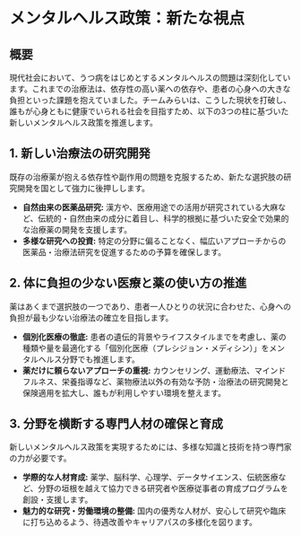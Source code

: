 
# メンタルヘルス政策：新たな視点

## 概要
現代社会において、うつ病をはじめとするメンタルヘルスの問題は深刻化しています。これまでの治療法は、依存性の高い薬への依存や、患者の心身への大きな負担といった課題を抱えていました。チームみらいは、こうした現状を打破し、誰もが心身ともに健康でいられる社会を目指すため、以下の3つの柱に基づいた新しいメンタルヘルス政策を推進します。

## 1. 新しい治療法の研究開発
既存の治療薬が抱える依存性や副作用の問題を克服するため、新たな選択肢の研究開発を国として強力に後押しします。
*   **自然由来の医薬品研究:** 漢方や、医療用途での活用が研究されている大麻など、伝統的・自然由来の成分に着目し、科学的根拠に基づいた安全で効果的な治療薬の開発を支援します。
*   **多様な研究への投資:** 特定の分野に偏ることなく、幅広いアプローチからの医薬品・治療法研究を促進するための予算を確保します。

## 2. 体に負担の少ない医療と薬の使い方の推進
薬はあくまで選択肢の一つであり、患者一人ひとりの状況に合わせた、心身への負担が最も少ない治療法の確立を目指します。
*   **個別化医療の徹底:** 患者の遺伝的背景やライフスタイルまでを考慮し、薬の種類や量を最適化する「個別化医療（プレシジョン・メディシン）」をメンタルヘルス分野でも推進します。
*   **薬だけに頼らないアプローチの重視:** カウンセリング、運動療法、マインドフルネス、栄養指導など、薬物療法以外の有効な予防・治療法の研究開発と保険適用を拡大し、誰もが利用しやすい環境を整えます。

## 3. 分野を横断する専門人材の確保と育成
新しいメンタルヘルス政策を実現するためには、多様な知識と技術を持つ専門家の力が必要です。
*   **学際的な人材育成:** 薬学、脳科学、心理学、データサイエンス、伝統医療など、分野の垣根を越えて協力できる研究者や医療従事者の育成プログラムを創設・支援します。
*   **魅力的な研究・労働環境の整備:** 国内の優秀な人材が、安心して研究や臨床に打ち込めるよう、待遇改善やキャリアパスの多様化を図ります。
